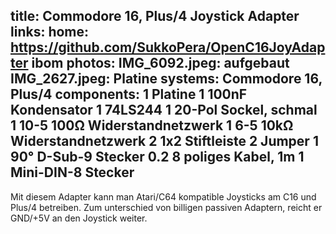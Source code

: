 title: Commodore 16, Plus/4 Joystick Adapter
links:
    home: https://github.com/SukkoPera/OpenC16JoyAdapter
    ibom
photos:
    IMG_6092.jpeg: aufgebaut
    IMG_2627.jpeg: Platine
systems:
    Commodore 16, Plus/4
components:
    1 Platine
    1 100nF Kondensator
    1 74LS244
    1 20-Pol Sockel, schmal
    1 10-5 100Ω Widerstandnetzwerk
    1 6-5 10kΩ Widerstandnetzwerk
    2 1x2 Stiftleiste
    2 Jumper
    1 90° D-Sub-9 Stecker
    0.2 8 poliges Kabel, 1m
    1 Mini-DIN-8 Stecker
---
Mit diesem Adapter kann man Atari/C64 kompatible Joysticks am C16 und Plus/4 betreiben. Zum unterschied von billigen passiven Adaptern, reicht er GND/+5V an den Joystick weiter.
